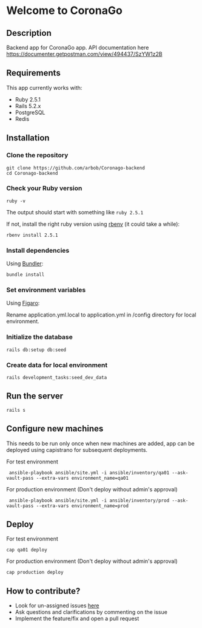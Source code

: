# Welcome to CoronaGo

## Description

Backend app for CoronaGo app.
API documentation here https://documenter.getpostman.com/view/494437/SzYW1z2B

## Requirements

This app currently works with:

* Ruby 2.5.1
* Rails 5.2.x
* PostgreSQL
* Redis

## Installation

### Clone the repository

```shell
git clone https://github.com/arbob/Coronago-backend
cd Coronago-backend
```

### Check your Ruby version

```shell
ruby -v
```

The output should start with something like `ruby 2.5.1`

If not, install the right ruby version using [rbenv](https://github.com/rbenv/rbenv) (it could take a while):

```shell
rbenv install 2.5.1
```

### Install dependencies

Using [Bundler](https://github.com/bundler/bundler):

```shell
bundle install
```

### Set environment variables

Using [Figaro](https://github.com/laserlemon/figaro):

Rename application.yml.local to application.yml in /config directory for local environment.

### Initialize the database

```shell
rails db:setup db:seed
```
### Create data for local environment

```shell
rails development_tasks:seed_dev_data
```

## Run the server

```shell
rails s
```
## Configure new machines

This needs to be run only once when new machines are added, app can be deployed using capistrano for subsequent deployments.

For test environment

```shell
 ansible-playbook ansible/site.yml -i ansible/inventory/qa01 --ask-vault-pass --extra-vars environment_name=qa01
```

For production environment (Don't deploy without admin's approval)
```shell
 ansible-playbook ansible/site.yml -i ansible/inventory/prod --ask-vault-pass --extra-vars environment_name=prod
```

## Deploy


For test environment

```shell
cap qa01 deploy
```

For production environment (Don't deploy without admin's approval)
```shell
cap production deploy
```
## How to contribute?

* Look for un-assigned issues [here](https://github.com/arbob/Coronago-backend/issues?q=is%3Aopen+is%3Aissue+no%3Aassignee)
* Ask questions and clarifications by commenting on the issue
* Implement the feature/fix and open a pull request 
 

